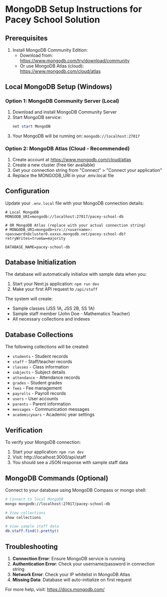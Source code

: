 # MongoDB Setup Instructions for Pacey School Solution

## Prerequisites
1. Install MongoDB Community Edition:
   - Download from: https://www.mongodb.com/try/download/community
   - Or use MongoDB Atlas (cloud): https://www.mongodb.com/cloud/atlas

## Local MongoDB Setup (Windows)

### Option 1: MongoDB Community Server (Local)
1. Download and install MongoDB Community Server
2. Start MongoDB service:
   ```powershell
   net start MongoDB
   ```
3. Your MongoDB will be running on: `mongodb://localhost:27017`

### Option 2: MongoDB Atlas (Cloud - Recommended)
1. Create account at https://www.mongodb.com/cloud/atlas
2. Create a new cluster (free tier available)
3. Get your connection string from "Connect" > "Connect your application"
4. Replace the MONGODB_URI in your .env.local file

## Configuration

Update your `.env.local` file with your MongoDB connection details:

```env
# Local MongoDB
MONGODB_URI=mongodb://localhost:27017/pacey-school-db

# OR MongoDB Atlas (replace with your actual connection string)
# MONGODB_URI=mongodb+srv://<username>:<password>@cluster0.xxxxx.mongodb.net/pacey-school-db?retryWrites=true&w=majority

DATABASE_NAME=pacey-school-db
```

## Database Initialization

The database will automatically initialize with sample data when you:
1. Start your Next.js application: `npm run dev`
2. Make your first API request to `/api/staff`

The system will create:
- Sample classes (JSS 1A, JSS 2B, SS 1A)
- Sample staff member (John Doe - Mathematics Teacher)
- All necessary collections and indexes

## Database Collections

The following collections will be created:
- `students` - Student records
- `staff` - Staff/teacher records  
- `classes` - Class information
- `subjects` - Subject details
- `attendance` - Attendance records
- `grades` - Student grades
- `fees` - Fee management
- `payrolls` - Payroll records
- `users` - User accounts
- `parents` - Parent information
- `messages` - Communication messages
- `academicyears` - Academic year settings

## Verification

To verify your MongoDB connection:
1. Start your application: `npm run dev`
2. Visit: http://localhost:3000/api/staff
3. You should see a JSON response with sample staff data

## MongoDB Commands (Optional)

Connect to your database using MongoDB Compass or mongo shell:
```bash
# Connect to local MongoDB
mongo mongodb://localhost:27017/pacey-school-db

# View collections
show collections

# View sample staff data
db.staff.find().pretty()
```

## Troubleshooting

1. **Connection Error**: Ensure MongoDB service is running
2. **Authentication Error**: Check your username/password in connection string
3. **Network Error**: Check your IP whitelist in MongoDB Atlas
4. **Missing Data**: Database will auto-initialize on first request

For more help, visit: https://docs.mongodb.com/
